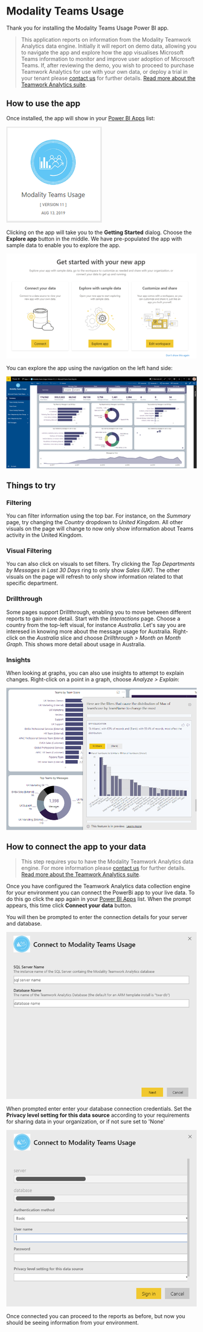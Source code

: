 # Modality Teams Usage

Thank you for installing the Modality Teams Usage Power BI app. 

> This application reports on information from the Modality Teamwork Analytics data engine.  Initially it will report on demo data, allowing you to navigate the app and explore how the app visualises Microsoft Teams information to monitor and improve user adoption of Microsoft Teams.  If, after reviewing the demo, you wish to proceed to purchase Teamwork Analytics for use with your own data, or deploy a trial in your tenant please [contact us](https://modalitysoftware.com/contact) for further details. [Read more about the Teamwork Analytics suite](https://modalitysoftware.com/teamwork-analytics).

## How to use the app

Once installed, the app will show in your [Power BI Apps](https://app.powerbi.com/groups/me/apps) list:

![alt text](images/usage/icon.png "Modality Teams Usage Icon")

Clicking on the app will take you to the **Getting Started** dialog. Choose the **Explore app** button in the middle. We have pre-populated the app with sample data to enable you to explore the app.

![alt text](images/usage/connectordemo.png "Get Started Dialog")

You can explore the app using the navigation on the left hand side:

![alt text](images/usage/summary.png "Summary")

## Things to try

### Filtering

You can filter information using the top bar. For instance, on the *Summary* page, try changing the *Country* dropdown to *United Kingdom*. All other visuals on the page will change to now only show information about Teams activity in the United Kingdom.

### Visual Filtering

You can also click on visuals to set filters. Try clicking the *Top Departments by Messages in Last 30 Days* ring to only show *Sales (UK)*. The other visuals on the page will refresh to only show information related to that specific department.

### Drillthrough
Some pages support Drillthrough, enabling you to move between different reports to gain more detail. Start with the *Interactions* page. Choose a country from the top-left visual, for instance *Australia*. Let's say you are interesed in knowing more about the message usage for Australia. Right-click on the *Australia* slice and choose *Drillthrough > Month on Month Graph*. This shows more detail about usage in Australia. 

### Insights
When looking at graphs, you can also use insights to attempt to explain changes. Right-click on a point in a graph, choose *Analyze > Explain*:

![alt text](images/usage/explain.png "Analysis")

## How to connect the app to your data

> This step requires you to have the Modality Teamwork Analytics data engine.  For more information please [contact us](https://modalitysoftware.com/contact) for further details. [Read more about the Teamwork Analytics suite](https://modalitysoftware.com/teamwork-analytics).

Once you have configured the Teamwork Analytics data collection engine for your environment you can connect the PowerBi app to your live data.  To do this go click the app again in your [Power BI Apps](https://app.powerbi.com/groups/me/apps) list.  When the prompt appears, this time click **Connect your data** button.

You will then be prompted to enter the connection details for your server and database.
  
![alt text](images/usage/connecttodata.png "Analysis")

When prompted enter enter your database connection credentials.  Set the **Privacy level setting for this data source** according to your requirements for sharing data in your organization, or if not sure set to 'None'

![alt text](images/usage/credentials.png "Analysis")

Once connected you can proceed to the reports as before, but now you should be seeing information from your environment.
